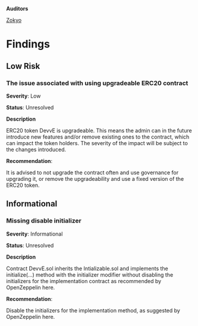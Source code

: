 **Auditors**

[Zokyo](https://x.com/zokyo_io)

# Findings

## Low Risk

### The issue associated with using upgradeable ERC20 contract

**Severity**: Low

**Status**: Unresolved

**Description**

ERC20 token DevvE is upgradeable. This means the admin can in the future introduce new features and/or remove existing ones to the contract, which can impact the token holders. The severity of the impact will be subject to the changes introduced.

**Recommendation**: 

It is advised to not upgrade the contract often and use governance for upgrading it, or remove the upgradeability and use a fixed version of the ERC20 token.

## Informational

### Missing disable initializer

**Severity**: Informational

**Status**: Unresolved

**Description**

Contract DevvE.sol inherits the Intializable.sol and implements the initialize(...) method with the initializer modifier without disabling the initializers for the implementation contract as recommended by OpenZeppelin here.

**Recommendation**: 

Disable the initializers for the implementation method, as suggested by OpenZeppelin here.
